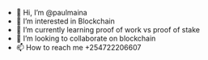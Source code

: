 - 👋 Hi, I’m @paulmaina
- 👀 I’m interested in Blockchain
- 🌱 I’m currently learning proof of work vs proof of stake
- 💞️ I’m looking to collaborate on blockchain
- 📫 How to reach me +254722206607

<!---
paulmaina/paulmaina is a ✨ special ✨ repository because its `README.md` (this file) appears on your GitHub profile.
You can click the Preview link to take a look at your changes.
--->
